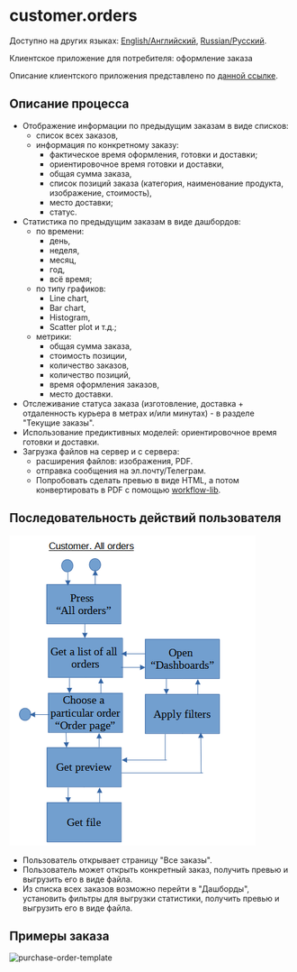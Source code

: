 # customer.orders

Доступно на других языках: [English/Английский](customer.orders.md), [Russian/Русский](customer.orders.ru.md). 

Клиентское приложение для потребителя: оформление заказа 

Описание клиентского приложения представлено по [данной ссылке](../customerclient.ru.md).

## Описание процесса

- Отображение информации по предыдущим заказам в виде списков: 
    - список всех заказов, 
    - информация по конкретному заказу: 
       - фактическое время оформления, готовки и доставки; 
       - ориентировочное время готовки и доставки, 
       - общая сумма заказа, 
       - список позиций заказа (категория, наименование продукта, изображение, стоимость), 
       - место доставки; 
       - статус.
- Статистика по предыдущим заказам в виде дашбордов: 
    - по времени: 
       - день, 
       - неделя,
       - месяц,
       - год,
       - всё время; 
    - по типу графиков:
       - Line chart,
       - Bar chart,
       - Histogram,
       - Scatter plot и т.д.; 
    - метрики:
       - общая сумма заказа,
       - стоимость позиции,
       - количество заказов,
       - количество позиций,
       - время оформления заказов,
       - место доставки.
- Отслеживание статуса заказа (изготовление, доставка + отдаленность курьера в метрах и/или минутах) - в разделе "Текущие заказы".
- Использование предиктивных моделей: ориентировочное время готовки и доставки.
- Загрузка файлов на сервер и с сервера: 
    - расширения файлов: изображения, PDF.
    - отправка сообщения на эл.почту/Телеграм.
    - Попробовать сделать превью в виде HTML, а потом конвертировать в PDF с помощью [workflow-lib](https://github.com/alexeysp11/workflow-lib).

## Последовательность действий пользователя

![customer.allorders](../../img/customer.allorders.png)

- Пользователь открывает страницу "Все заказы".
- Пользователь может открыть конкретный заказ, получить превью и выгрузить его в виде файла.
- Из списка всех заказов возможно перейти в "Дашборды", установить фильтры для выгрузки статистики, получить превью и выгрузить его в виде файла.

## Примеры заказа

![purchase-order-template](https://templates.invoicehome.com/purchase-order-template-us-mono-black-750px.png)
